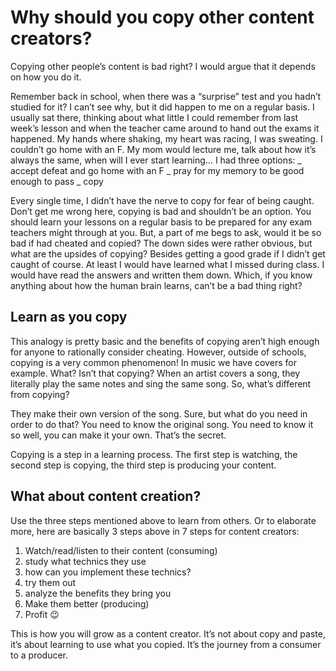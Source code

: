 # Why should you copy other content creators?
 
Copying other people’s content is bad right? I would argue that it depends on how you do it.
 
Remember back in school, when there was a “surprise” test and you hadn’t studied for it? I can’t see why, but it did happen to me on a regular basis. I usually sat there, thinking about what little I could remember from last week’s lesson and when the teacher came around to hand out the exams it happened. My hands where shaking, my heart was racing, I was sweating. I couldn’t go home with an F. My mom would lecture me, talk about how it’s always the same, when will I ever start learning…
I had three options:
_ accept defeat and go home with an F
_ pray for my memory to be good enough to pass
_ copy
 
Every single time, I didn’t have the nerve to copy for fear of being caught. Don’t get me wrong here, copying is bad and shouldn’t be an option. You should learn your lessons on a regular basis to be prepared for any exam teachers might through at you. But, a part of me begs to ask, would it be so bad if had cheated and copied? The down sides were rather obvious, but what are the upsides of copying? Besides getting a good grade if I didn’t get caught of course.
At least I would have learned what I missed during class. I would have read the answers and written them down. Which, if you know anything about how the human brain learns, can’t be a bad thing right?
 
## Learn as you copy
 
This analogy is pretty basic and the benefits of copying aren’t high enough for anyone to rationally consider cheating. However, outside of schools, copying is a very common phenomenon! In music we have covers for example. What? Isn’t that copying? When an artist covers a song, they literally play the same notes and sing the same song. So, what’s different from copying?
 
They make their own version of the song. Sure, but what do you need in order to do that? You need to know the original song. You need to know it so well, you can make it your own. That’s the secret.
 
Copying is a step in a learning process.
The first step is watching, the second step is copying, the third step is producing your content.
 
## What about content creation?
 
Use the three steps mentioned above to learn from others. Or to elaborate more, here are basically 3 steps above in 7 steps for content creators:
1. Watch/read/listen to their content (consuming)
2. study what technics they use
3. how can you implement these technics?
4. try them out
5. analyze the benefits they bring you
6. Make them better (producing)
7. Profit 😉

This is how you will grow as a content creator. It’s not about copy and paste, it’s about learning to use what you copied. It’s the journey from a consumer to a producer.
‌
